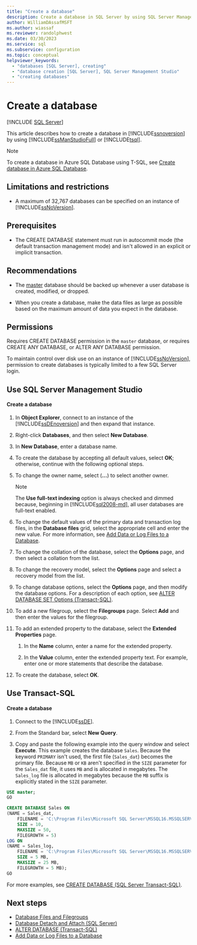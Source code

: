 ```yaml
---
title: "Create a database"
description: Create a database in SQL Server by using SQL Server Management Studio or Transact-SQL. View recommendations for the procedure.
author: WilliamDAssafMSFT
ms.author: wiassaf
ms.reviewer: randolphwest
ms.date: 03/30/2023
ms.service: sql
ms.subservice: configuration
ms.topic: conceptual
helpviewer_keywords:
  - "databases [SQL Server], creating"
  - "database creation [SQL Server], SQL Server Management Studio"
  - "creating databases"
---
```

# Create a database

[!INCLUDE [SQL Server](../../includes/applies-to-version/sqlserver.md)]

This article describes how to create a database in [!INCLUDE[ssnoversion](../../includes/ssnoversion-md.md)] by using [!INCLUDE[ssManStudioFull](../../includes/ssmanstudiofull-md.md)] or [!INCLUDE[tsql](../../includes/tsql-md.md)].

> [!NOTE]  
> To create a database in Azure SQL Database using T-SQL, see [Create database in Azure SQL Database](../../t-sql/statements/create-database-transact-sql.md).

## <a id="Restrictions"></a> Limitations and restrictions

- A maximum of 32,767 databases can be specified on an instance of [!INCLUDE[ssNoVersion](../../includes/ssnoversion-md.md)].

## Prerequisites

- The CREATE DATABASE statement must run in autocommit mode (the default transaction management mode) and isn't allowed in an explicit or implicit transaction.

## Recommendations

- The [master](../../relational-databases/databases/master-database.md) database should be backed up whenever a user database is created, modified, or dropped.

- When you create a database, make the data files as large as possible based on the maximum amount of data you expect in the database.

## Permissions

Requires CREATE DATABASE permission in the `master` database, or requires CREATE ANY DATABASE, or ALTER ANY DATABASE permission.

To maintain control over disk use on an instance of [!INCLUDE[ssNoVersion](../../includes/ssnoversion-md.md)], permission to create databases is typically limited to a few SQL Server login.

## <a id="SSMSProcedure"></a> Use SQL Server Management Studio

#### Create a database

1. In **Object Explorer**, connect to an instance of the [!INCLUDE[ssDEnoversion](../../includes/ssdenoversion-md.md)] and then expand that instance.

1. Right-click **Databases**, and then select **New Database**.

1. In **New Database**, enter a database name.

1. To create the database by accepting all default values, select **OK**; otherwise, continue with the following optional steps.

1. To change the owner name, select (**...**) to select another owner.

   > [!NOTE]  
   >  The **Use full-text indexing** option is always checked and dimmed because, beginning in [!INCLUDE[sql2008-md](../../includes/sql2008-md.md)], all user databases are full-text enabled.

1. To change the default values of the primary data and transaction log files, in the **Database files** grid, select the appropriate cell and enter the new value. For more information, see [Add Data or Log Files to a Database](../../relational-databases/databases/add-data-or-log-files-to-a-database.md).

1. To change the collation of the database, select the **Options** page, and then select a collation from the list.

1. To change the recovery model, select the **Options** page and select a recovery model from the list.

1. To change database options, select the **Options** page, and then modify the database options. For a description of each option, see [ALTER DATABASE SET Options (Transact-SQL)](../../t-sql/statements/alter-database-transact-sql-set-options.md).

1. To add a new filegroup, select the **Filegroups** page. Select **Add** and then enter the values for the filegroup.

1. To add an extended property to the database, select the **Extended Properties** page.

   1. In the **Name** column, enter a name for the extended property.

   1. In the **Value** column, enter the extended property text. For example, enter one or more statements that describe the database.

1. To create the database, select **OK**.

## <a id="TsqlProcedure"></a> Use Transact-SQL

#### Create a database

1. Connect to the [!INCLUDE[ssDE](../../includes/ssde-md.md)].

1. From the Standard bar, select **New Query**.

1. Copy and paste the following example into the query window and select **Execute**. This example creates the database `Sales`. Because the keyword `PRIMARY` isn't used, the first file (`Sales_dat`) becomes the primary file. Because `MB` or `KB` aren't specified in the `SIZE` parameter for the `Sales_dat` file, it uses `MB` and is allocated in megabytes. The `Sales_log` file is allocated in megabytes because the `MB` suffix is explicitly stated in the `SIZE` parameter.

```sql
USE master;
GO

CREATE DATABASE Sales ON
(NAME = Sales_dat,
    FILENAME = 'C:\Program Files\Microsoft SQL Server\MSSQL16.MSSQLSERVER\MSSQL\DATA\saledat.mdf',
    SIZE = 10,
    MAXSIZE = 50,
    FILEGROWTH = 5)
LOG ON
(NAME = Sales_log,
    FILENAME = 'C:\Program Files\Microsoft SQL Server\MSSQL16.MSSQLSERVER\MSSQL\DATA\salelog.ldf',
    SIZE = 5 MB,
    MAXSIZE = 25 MB,
    FILEGROWTH = 5 MB);
GO
```

For more examples, see [CREATE DATABASE (SQL Server Transact-SQL)](../../t-sql/statements/create-database-transact-sql.md).

## Next steps

- [Database Files and Filegroups](../../relational-databases/databases/database-files-and-filegroups.md)
- [Database Detach and Attach (SQL Server)](../../relational-databases/databases/database-detach-and-attach-sql-server.md)
- [ALTER DATABASE (Transact-SQL)](../../t-sql/statements/alter-database-transact-sql.md)
- [Add Data or Log Files to a Database](../../relational-databases/databases/add-data-or-log-files-to-a-database.md)
